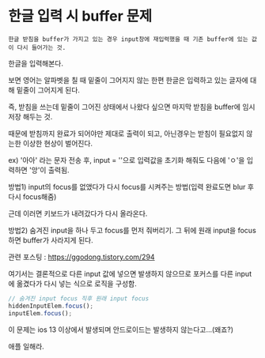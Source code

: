 
# 한글 입력 시 buffer 문제

```
한글 받침을 buffer가 가지고 있는 경우 input창에 재입력했을 때 기존 buffer에 있는 값이 다시 들어가는 것.
```

한글을 입력해본다.

보면 영어는 알파벳을 칠 때 밑줄이 그어지지 않는 한편 한글은 입력하고 있는 글자에 대해 밑줄이 그어지게 된다.

즉, 받침을 쓰는데 밑줄이 그어진 상태에서 나왔다 싶으면 마지막 받침을 buffer에 임시저장 해두는 것.

때문에 받침까지 완료가 되어야만 제대로 출력이 되고, 아닌경우는 받침이 필요없지 않는한 이상한 현상이 벌어진다.

ex) '아아' 라는 문자 전송 후, input = ''으로 입력값을 초기화 해줘도 다음에 'ㅇ'을 입력하면 '앙'이 출력됨.


방법1) input의 focus를 없앴다가 다시 focus를 시켜주는 방법(입력 완료도면 blur 후 다시 focus해줌)

근데 이러면 키보드가 내려갔다가 다시 올라온다.


방법2) 숨겨진 input을 하나 두고 focus를 먼저 줘버리기. 그 뒤에 원래 input을 focus 하면 buffer가 사라지게 된다.


관련 포스팅 : https://ggodong.tistory.com/294

여기서는 결론적으로 다른 input 값에 넣으면 발생하지 않으므로 포커스를 다른 input에 옮겼다가 다시 넣는 식으로 로직을 구성함.

```javascript
// 숨겨진 input focus 직후 원래 input focus
hiddenInputElem.focus();
inputElem.focus();
```

이 문제는 ios 13 이상에서 발생되며 안드로이드는 발생하지 않는다고...(왜죠?)

애플 일해라.


<!-- 2021.12.24 -->